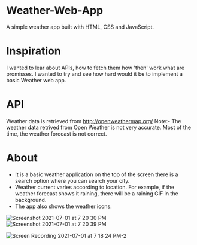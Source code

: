 # Weather-Web-App

A simple weather app built with HTML, CSS and JavaScript.

# Inspiration

I wanted to lear about APIs, how to fetch them how 'then' work what are promisses. I wanted to try and see how hard would it be to implement a basic Weather web app.

# API

Weather data is retrieved from http://openweathermap.org/
Note:- The weather data retrived from Open Weather is not very accurate. Most of the time, the weather forecast is not correct.

# About
* It is a basic weather application on the top of the screen there is a search option where you can search your city.
* Weather current varies according to location. For example, if the weather forecast shows it raining, there will be a raining GIF in the background.
* The app also shows the weather icons.

![Screenshot 2021-07-01 at 7 20 30 PM](https://user-images.githubusercontent.com/63968420/124785286-5de5d880-df64-11eb-9c2d-179208c2594e.png)
![Screenshot 2021-07-01 at 7 20 39 PM](https://user-images.githubusercontent.com/63968420/124785352-69390400-df64-11eb-9347-f6ae6e342ccf.png)

![Screen Recording 2021-07-01 at 7 18 24 PM-2](https://user-images.githubusercontent.com/63968420/124786417-5246e180-df65-11eb-9a57-61a74cc89d59.gif)
